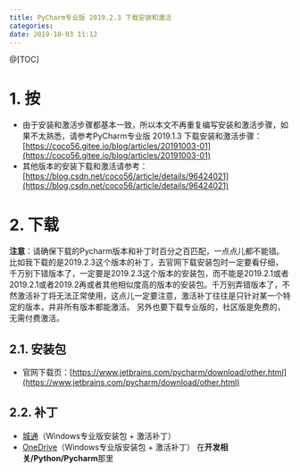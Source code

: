 ```yaml
---
title: PyCharm专业版 2019.2.3 下载安装和激活
categories: 
date: 2019-10-03 11:12
---
```

@[TOC]

# 1. 按
* 由于安装和激活步骤都基本一致，所以本文不再重复编写安装和激活步骤，如果不太熟悉，请参考PyCharm专业版 2019.1.3 下载安装和激活步骤：[https://coco56.gitee.io/blog/articles/20191003-01](https://coco56.gitee.io/blog/articles/20191003-01)
* 其他版本的安装下载和激活请参考：[https://blog.csdn.net/coco56/article/details/96424021](https://blog.csdn.net/coco56/article/details/96424021)

# 2. 下载
**注意**：请确保下载的Pycharm版本和补丁时百分之百匹配，一点点儿都不能错。比如我下载的是2019.2.3这个版本的补丁，去官网下载安装包时一定要看仔细，千万别下错版本了，一定要是2019.2.3这个版本的安装包，而不能是2019.2.1或者2019.2.1或者2019.2再或者其他相似度高的版本的安装包。千万别弄错版本了，不然激活补丁将无法正常使用，这点儿一定要注意，激活补丁往往是只针对某一个特定的版本，并非所有版本都能激活。
另外也要下载专业版的，社区版是免费的，无需付费激活。

## 2.1. 安装包
* 官网下载页：[https://www.jetbrains.com/pycharm/download/other.html](https://www.jetbrains.com/pycharm/download/other.html)

## 2.2. 补丁
* [城通](https://coco56.ctfile.com/dir/13403389-35103768-3334ef)（Windows专业版安装包 + 激活补丁）
* [OneDrive](https://www.cnblogs.com/coco56/p/11223189.html)（Windows专业版安装包 + 激活补丁）
在**开发相关/Python/Pycharm**那里